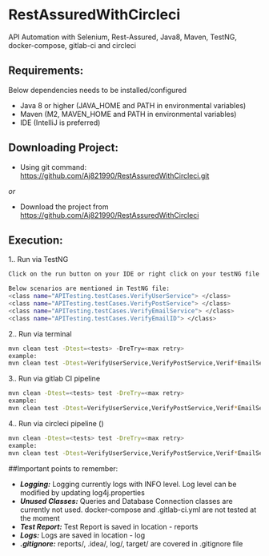 # RestAssuredWithCircleci

API Automation with Selenium, Rest-Assured, Java8, Maven, TestNG, docker-compose, gitlab-ci and circleci

## Requirements:
Below dependencies needs to be installed/configured
- Java 8 or higher (JAVA_HOME and PATH in environmental variables)
- Maven (M2, MAVEN_HOME and PATH in environmental variables)
- IDE (IntelliJ is preferred)

## Downloading Project:
- Using git command: https://github.com/Aj821990/RestAssuredWithCircleci.git

*or*

- Download the project from https://github.com/Aj821990/RestAssuredWithCircleci

## Execution:
1.. Run via TestNG
````sh
Click on the run button on your IDE or right click on your testNG file and click RUN

Below scenarios are mentioned in TestNG file:
<class name="APITesting.testCases.VerifyUserService"> </class>
<class name="APITesting.testCases.VerifyPostService"> </class>
<class name="APITesting.testCases.VerifyEmailService"> </class>
<class name="APITesting.testCases.VerifyEmailID"> </class>
````
2.. Run via terminal
```sh
mvn clean test -Dtest=<tests> -DreTry=<max retry>
example:
mvn clean test -Dtest=VerifyUserService,VerifyPostService,Verif*EmailService,VerifyEmailID -DreTry=0
```
3.. Run via gitlab CI pipeline
```sh
mvn clean -Dtest=<tests> test -DreTry=<max retry>
example:
mvn clean test -Dtest=VerifyUserService,VerifyPostService,Verif*EmailService,VerifyEmailID -DreTry=0
```
4.. Run via circleci pipeline ()
```sh 
mvn clean -Dtest=<tests> test -DreTry=<max retry>
example:
mvn clean test -Dtest=VerifyUserService,VerifyPostService,Verif*EmailService,VerifyEmailID -DreTry=0
```

##Important points to remember:
- ***Logging:*** Logging currently logs with INFO level. Log level can be modified by updating log4j.properties
- ***Unused Classes:*** Queries and Database Connection classes are currently not used. docker-compose and .gitlab-ci.yml are not tested at the moment
- ***Test Report:*** Test Report is saved in location - reports
- ***Logs:*** Logs are saved in location - log
- ***.gitignore:*** reports/, .idea/, log/, target/ are covered in .gitignore file
